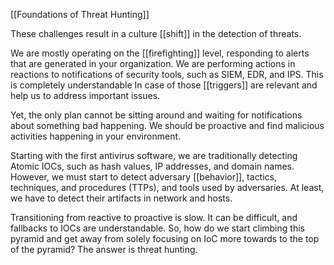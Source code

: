 [[Foundations of Threat Hunting]]

These challenges result in a culture [[shift]] in the detection of threats.

We are mostly operating on the [[firefighting]] level, responding to alerts that are generated in your organization. We are performing actions in reactions to notifications of security tools, such as SIEM, EDR, and IPS. This is completely understandable In case of those [[triggers]] are relevant and help us to address important issues.

Yet, the only plan cannot be sitting around and waiting for notifications about something bad happening. We should be proactive and find malicious activities happening in your environment.

Starting with the first antivirus software, we are traditionally detecting Atomic IOCs, such as hash values, IP addresses, and domain names. However, we must start to detect adversary [[behavior]], tactics, techniques, and procedures (TTPs), and tools used by adversaries. At least, we have to detect their artifacts in network and hosts. 

Transitioning from reactive to proactive is slow. It can be difficult, and fallbacks to IOCs are understandable. So, how do we start climbing this pyramid and get away from solely focusing on IoC more towards to the top of the pyramid? The answer is threat hunting.
